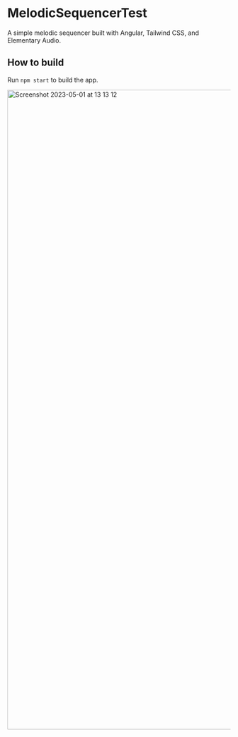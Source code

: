 # MelodicSequencerTest

A simple melodic sequencer built with Angular, Tailwind CSS, and Elementary Audio.

## How to build

Run `npm start` to build the app.

<img width="1440" alt="Screenshot 2023-05-01 at 13 13 12" src="https://user-images.githubusercontent.com/73052877/235444613-cf65ae5e-9f4f-4587-b676-7fd119e6d9eb.png">

